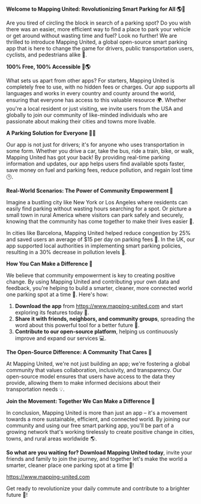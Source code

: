 **Welcome to Mapping United: Revolutionizing Smart Parking for All 🌎🚗**

Are you tired of circling the block in search of a parking spot? Do you wish there was an easier, more efficient way to find a place to park your vehicle or get around without wasting time and fuel? Look no further! We are thrilled to introduce Mapping United, a global open-source smart parking app that is here to change the game for drivers, public transportation users, cyclists, and pedestrians alike 🌟.

**100% Free, 100% Accessible 💸🌎**

What sets us apart from other apps? For starters, Mapping United is completely free to use, with no hidden fees or charges. Our app supports all languages and works in every country and county around the world, ensuring that everyone has access to this valuable resource 🌍. Whether you're a local resident or just visiting, we invite users from the USA and globally to join our community of like-minded individuals who are passionate about making their cities and towns more livable.

**A Parking Solution for Everyone 🚗👥**

Our app is not just for drivers; it's for anyone who uses transportation in some form. Whether you drive a car, take the bus, ride a train, bike, or walk, Mapping United has got your back! By providing real-time parking information and updates, our app helps users find available spots faster, save money on fuel and parking fees, reduce pollution, and regain lost time 🕒.

**Real-World Scenarios: The Power of Community Empowerment 💪**

Imagine a bustling city like New York or Los Angeles where residents can easily find parking without wasting hours searching for a spot. Or picture a small town in rural America where visitors can park safely and securely, knowing that the community has come together to make their lives easier 🌃.

In cities like Barcelona, Mapping United helped reduce congestion by 25% and saved users an average of $15 per day on parking fees 💸. In the UK, our app supported local authorities in implementing smart parking policies, resulting in a 30% decrease in pollution levels 🚮.

**How You Can Make a Difference 🌟**

We believe that community empowerment is key to creating positive change. By using Mapping United and contributing your own data and feedback, you're helping to build a smarter, cleaner, more connected world one parking spot at a time 🔗. Here's how:

1. **Download the app** from https://www.mapping-united.com and start exploring its features today 📲.
2. **Share it with friends, neighbors, and community groups**, spreading the word about this powerful tool for a better future 🌈.
3. **Contribute to our open-source platform**, helping us continuously improve and expand our services 💻.

**The Open-Source Difference: A Community That Cares 🤝**

At Mapping United, we're not just building an app; we're fostering a global community that values collaboration, inclusivity, and transparency. Our open-source model ensures that users have access to the data they provide, allowing them to make informed decisions about their transportation needs 💡.

**Join the Movement: Together We Can Make a Difference 🌟**

In conclusion, Mapping United is more than just an app – it's a movement towards a more sustainable, efficient, and connected world. By joining our community and using our free smart parking app, you'll be part of a growing network that's working tirelessly to create positive change in cities, towns, and rural areas worldwide 🌎.

**So what are you waiting for? Download Mapping United today**, invite your friends and family to join the journey, and together let's make the world a smarter, cleaner place one parking spot at a time 💖!

https://www.mapping-united.com

Get ready to revolutionize your daily commute and contribute to a brighter future 🌟!
